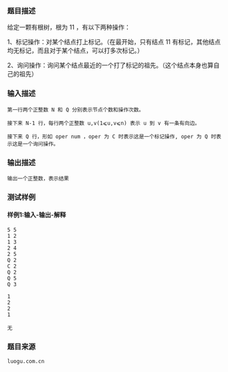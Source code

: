 ### 题目描述

给定一颗有根树，根为 11 ，有以下两种操作：

1、标记操作：对某个结点打上标记。（在最开始，只有结点 11 有标记，其他结点均无标记，而且对于某个结点，可以打多次标记。）

2、询问操作：询问某个结点最近的一个打了标记的祖先。（这个结点本身也算自己的祖先）


### 输入描述

```
第一行两个正整数 N 和 Q 分别表示节点个数和操作次数。

接下来 N-1 行，每行两个正整数 u,v(1⩽u,v⩽n) 表示 u 到 v 有一条有向边。

接下来 Q 行，形如 oper num ，oper 为 C 时表示这是一个标记操作, oper 为 Q 时表示这是一个询问操作。
```
### 输出描述

```
输出一个正整数，表示结果
```

### 测试样例
#### 样例1:输入-输出-解释

```
5 5 
1 2 
1 3 
2 4 
2 5 
Q 2 
C 2 
Q 2 
Q 5 
Q 3
```
```
1
2
2
1
```
```
无
```

### 题目来源  
`luogu.com.cn`